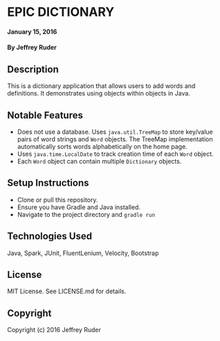 # EPIC DICTIONARY

#### January 15, 2016

#### By Jeffrey Ruder

## Description

This is a dictionary application that allows users to add words and definitions. It demonstrates using objects within objects in Java.

## Notable Features

* Does not use a database. Uses `java.util.TreeMap` to store key/value pairs of word strings and `Word` objects. The TreeMap implementation automatically sorts words alphabetically on the home page.
* Uses `java.time.LocalDate` to track creation time of each `Word` object.
* Each `Word` object can contain multiple `Dictionary` objects.

## Setup Instructions

* Clone or pull this repository.
* Ensure you have Gradle and Java installed.
* Navigate to the project directory and `gradle run`

## Technologies Used

Java, Spark, JUnit, FluentLenium, Velocity, Bootstrap

## License

MIT License. See LICENSE.md for details.

## Copyright

Copyright (c) 2016 Jeffrey Ruder
